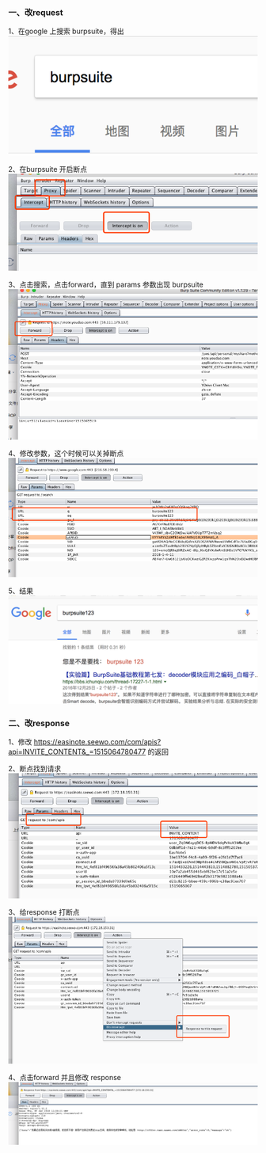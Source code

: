 ### 一、改request

1、在google 上搜索 burpsuite，得出
![](images/bs-01.png) 


2、在burpsuite 开启断点
![](images/bs-02.png) 

3、点击搜索，点击forward，直到 params 参数出现 burpsuite
![](images/bs-03.png) 


4、修改参数，这个时候可以关掉断点
![](images/bs-04.png) 


5、结果
![](images/bs-05.png) 


### 二、改response

1、修改 https://easinote.seewo.com/com/apis?api=INVITE_CONTENT&_=1515064780477 的返回

2、断点找到请求
![](images/bs-06.png) 

3、给response 打断点
![](images/bs-07.png) 

4、点击forward 并且修改 response
![](images/bs-08.png) 
